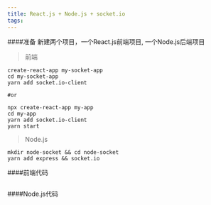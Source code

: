 ```yaml
---
title: React.js + Node.js + socket.io
tags: 
---
```

####准备
新建两个项目，一个React.js前端项目, 一个Node.js后端项目
>前端
```shell script
create-react-app my-socket-app
cd my-socket-app
yarn add socket.io-client

#or

npx create-react-app my-app
cd my-app
yarn add socket.io-client
yarn start 
```
>Node.js
```shell script
mkdir node-socket && cd node-socket
yarn add express && socket.io
```
####前端代码
```jsx

```
####Node.js代码